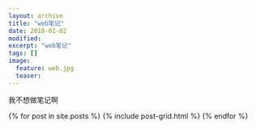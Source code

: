 ```yaml
---
layout: archive
title: "web笔记"
date: 2018-01-02
modified:
excerpt: "web笔记"
tags: []
image: 
  feature: web.jpg
  teaser:
---
```


我不想做笔记啊


<div class="tiles">
{% for post in site.posts %}
	{% include post-grid.html %}
{% endfor %}
</div><!-- /.tiles 把所有categories 有 portfolio 的列出來-->
